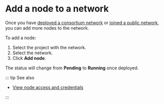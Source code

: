 # Add a node to a network

Once you have [deployed a consortium network](/platform/deploy-a-consortium-network) or [joined a public network](/platform/join-a-public-network), you can add more nodes to the network.

To add a node:

1. Select the project with the network.
1. Select the network.
1. Click **Add node**.

The status will change from **Pending** to **Running** once deployed.

::: tip See also

* [View node access and credentials](/platform/view-node-access-and-credentials)

:::

